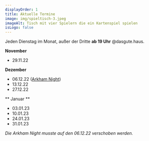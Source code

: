 ```yaml
---
displayOrder: 1
title: Aktuelle Termine
image: img/spieltisch-3.jpeg
imageAlt: Tisch mit vier Spielern die ein Kartenspiel spielen
isLogo: false
---
```

Jeden Dienstag im Monat, außer der Dritte **ab 19 Uhr** @dasgute.haus.

**November**

* 29.11.22

**Dezember**

* 06.12.22 ([Arkham Night](https://asmodee.de/news/arkham-nights-2022))
* 13.12.22
* 27.12.22

** Januar **

* 03.01.23
* 10.01.23
* 24.01.23
* 31.01.23

*Die Arkham Night musste auf den 06.12.22 verschoben werden.*